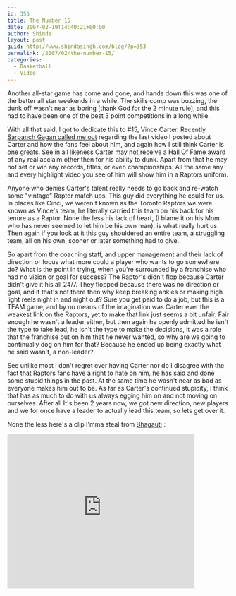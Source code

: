 ```yaml
---
id: 353
title: The Number 15
date: 2007-02-19T14:40:21+00:00
author: Shinda
layout: post
guid: http://www.shindasingh.com/blog/?p=353
permalink: /2007/02/the-number-15/
categories:
  - Basketball
  - Video
---
```

Another all-star game has come and gone, and hands down this was one of the better all star weekends in a while. The skills comp was buzzing, the dunk off wasn't near as boring [thank God for the 2 minute rule], and this had to have been one of the best 3 point competitions in a long while. 

With all that said, I got to dedicate this to #15, Vince Carter. Recently [Sarpanch Gagan called me out](http://pindgagan.wordpress.com/2007/02/15/raptor-nation-will-be-heard/) regarding the last video I posted about Carter and how the fans feel about him, and again how I still think Carter is one greats. See in all likeness Carter may not receive a Hall Of Fame award of any real acclaim other then for his ability to dunk. Apart from that he may not set or win any records, titles, or even championships. All the same any and every highlight video you see of him will show him in a Raptors uniform. 

Anyone who denies Carter's talent really needs to go back and re-watch some "vintage" Raptor match ups. This guy did everything he could for us. In places like Cinci, we weren't known as the Toronto Raptors we were known as Vince's team, he literally carried this team on his back for his tenure as a Raptor. None the less his lack of heart, (I blame it on his Mom who has never seemed to let him be his own man), is what really hurt us. Then again if you look at it this guy shouldered an entire team, a struggling team, all&nbsp;on his own, sooner or later something had to give. 

So apart from the coaching staff, and upper management and their lack of direction or focus what more could a player who wants to go somewhere do? What is the point in trying, when you're surrounded by a franchise who had no vision or goal for success? The Raptor's didn't flop because Carter didn't give it his all 24/7. They flopped because there was no direction or goal, and if that's not there then why keep breaking ankles or making high light reels night in and night out? Sure you get paid to do a job, but this is a TEAM game, and by no means of the imagination was Carter ever the weakest link on the Raptors, yet to make that link just seems a bit unfair.&nbsp;Fair enough he wasn't a leader either, but then again he openly admitted he isn't the type to take lead, he isn't the type to make the decisions, it was a role that the franchise put on him that he never wanted, so why are&nbsp;we going to continually dog on him&nbsp;for that? Because he ended up being exactly what he said wasn't, a non-leader?

See unlike most I don't regret ever having Carter nor do I&nbsp;disagree with the fact that Raptors fans have a right to hate on him, he has said and done some stupid things in the past. At the same time he wasn't near as bad as everyone makes him out to be. As far as Carter's continued stupidity, I think that has as much to do with us always egging him on and not moving on ourselves. After all It's been 2 years now, we got new direction, new players and we for once have a leader to actually lead this team, so lets get over it. 

None the less here's a clip I'mma steal from [Bhagauti](http://bhagauti.blogspot.com/2007/02/one-more-time.html) :

<embed src="http://www.youtube.com/v/p4N7U7EtibM" width="425" height="350" type="application/x-shockwave-flash" wmode="transparent">
</embed>